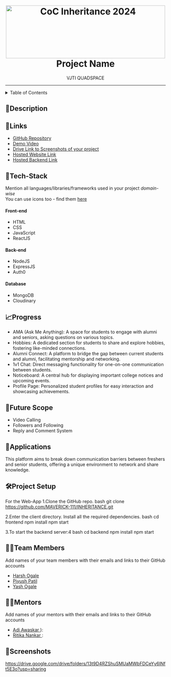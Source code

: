 <h1 align="center">
  <a href="https://github.com/CommunityOfCoders/Inheritance-2024">
    <img src="./Untitled.png" alt="CoC Inheritance 2024" width="500" height="166">
  </a>
  <br>
 Project Name
</h1>

<div align="center">
   VJTI QUADSPACE
</div>
<hr>

<details>
<summary>Table of Contents</summary>

- [Description](#description)
- [Links](#links)
- [Tech Stack](#tech-stack)
- [Progress](#progress)
- [Future Scope](#future-scope)
- [Applications](#applications)
- [Project Setup](#project-setup)
- [Usage](#usage)
- [Team Members](#team-members)
- [Mentors](#mentors)
- [Screenshots](#screenshots)

</details>

## 📝Description



## 🔗Links

- [GitHub Repository](https://github.com/MAVERICK-111/INHERITANCE)
- [Demo Video](https://drive.google.com/file/d/1fzmlrUfLKLRxnpMlP9BvnPgdesxgwYww/view?usp=sharing)
- [Drive Link to Screenshots of your project](https://drive.google.com/drive/folders/13t9D4RZShuSMUaMWbFDCeYy6INft5E3o?usp=sharing)
- [Hosted Website Link]()
- [Hosted Backend Link]()



## 🤖Tech-Stack

Mention all languages/libraries/frameworks used in your project *domain-wise*   
You can use icons too - find them [here](https://github.com/get-icon/geticon) 

#### Front-end
- HTML
- CSS
- JavaScript
- ReactJS

#### Back-end
- NodeJS
- ExpressJS
- Auth0

#### Database
- MongoDB
- Cloudinary



## 📈Progress

- AMA (Ask Me Anything): A space for students to engage with alumni and seniors, asking questions on various topics.
- Hobbies: A dedicated section for students to share and explore hobbies, fostering like-minded connections.
- Alumni Connect: A platform to bridge the gap between current students and alumni, facilitating mentorship and networking.
- 1v1 Chat: Direct messaging functionality for one-on-one communication between students.
- Noticeboard: A central hub for displaying important college notices and upcoming events.
- Profile Page: Personalized student profiles for easy interaction and showcasing achievements.





## 🔮Future Scope
- Video Calling
- Followers and Following
- Reply and Comment System 


## 💸Applications
This platform aims to break down communication barriers between freshers and senior students, offering a unique environment to network and share knowledge.


## 🛠Project Setup

For the Web-App 1.Clone the GitHub repo.
bash
git clone <https://github.com/MAVERICK-111/INHERITANCE.git>

2.Enter the client directory. Install all the required dependencies.
bash
  cd frontend
  npm install
  npm start


3.To start the backend server:4
bash
  cd backend
  npm install
  npm start


## 👨‍💻Team Members

Add names of your team members with their emails and links to their GitHub accounts

- [Harsh Ogale ](https://github.com/harshogale04)
- [Piyush Patil](https://github.com/MAVERICK-111)
- [Yash Ogale ](https://github.com/yashogale30)

## 👨‍🏫Mentors

Add names of your mentors with their emails and links to their GitHub accounts

- [Adi Awaskar ]()):
- [Ritika Nankar ]():

## 📱Screenshots


https://drive.google.com/drive/folders/13t9D4RZShuSMUaMWbFDCeYy6INft5E3o?usp=sharing
